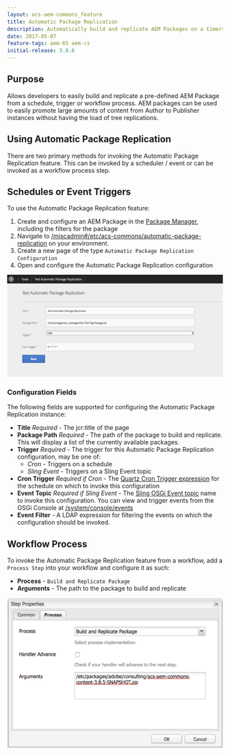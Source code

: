 ```yaml
---
layout: acs-aem-commons_feature
title: Automatic Package Replication
description: Automatically build and replicate AEM Packages on a timers, event triggers or workflows
date: 2017-05-07
feature-tags: aem-65 aem-cs
initial-release: 3.8.0
---
```


## Purpose

Allows developers to easily build and replicate a pre-defined AEM Package from a schedule, trigger or workflow process. AEM packages can be used to easily promote large amounts of content from Author to Publisher instances without having the load of tree replications. 

## Using Automatic Package Replication

There are two primary methods for invoking the Automatic Package Replication feature. This can be invoked by a scheduler / event or can be invoked as a workflow process step. 

## Schedules or Event Triggers

To use the Automatic Package Replication feature:

1. Create and configure an AEM Package in the [Package Manager](https://docs.adobe.com/docs/en/aem/6-3/administer/content/package-manager.html), including the filters for the package
2. Navigate to [/miscadmin#/etc/acs-commons/automatic-package-replication](http://localhost:4502/miscadmin#/etc/acs-commons/automatic-package-replication) on your environment. 
3. Create a new page of the type `Automatic Package Replication Configuration`
4. Open and configure the Automatic Package Replication configuration

![Automatic Package Replication Configuration](images/configuration.png)

### Configuration Fields

The following fields are supported for configuring the Automatic Package Replication instance:

 - **Title** *Required* - The jcr:title of the page
 - **Package Path** *Required* - The path of the package to build and replicate. This will display a list of the currently available packages.
 - **Trigger** *Required* - The trigger for this Automatic Package Replication configuration, may be one of:
   - *Cron* - Triggers on a schedule
   - *Sling Event* - Triggers on a Sling Event topic
 - **Cron Trigger** *Required if Cron* - The [Quartz Cron Trigger expression](http://www.quartz-scheduler.org/documentation/quartz-2.x/tutorials/crontrigger.html) for the schedule on which to invoke this configuration
 - **Event Topic** *Required if Sling Event* - The [Sling OSGi Event topic](http://felix.apache.org/documentation/subprojects/apache-felix-event-admin.html) name to invoke this configuration. You can view and trigger events from the OSGi Console at [/system/console/events](http://localhost:4502/system/console/events)
 - **Event Filter** - A LDAP expression for filtering the events on which the configuration should be invoked.

## Workflow Process

To invoke the Automatic Package Replication feature from a workflow, add a `Process Step` into your workflow and configure it as such:

 - **Process** - `Build and Replicate Package`
 - **Arguments** - The path to the package to build and replicate

![Automatic Package Replication Workflow Configuration](images/workflow-configuration.png)